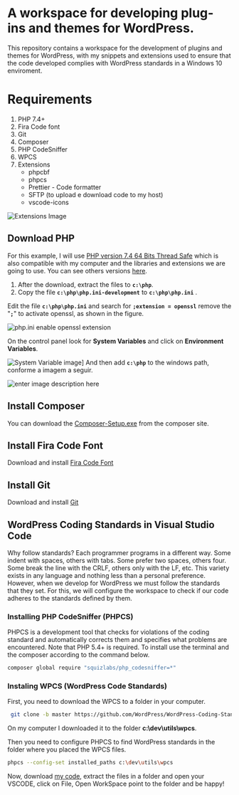 # A workspace for developing plug-ins and themes for WordPress.

This repository contains a workspace for the development of plugins and themes for WordPress, with my snippets and extensions used to ensure that the code developed complies with WordPress standards in a Windows 10 enviroment.


# Requirements
 1. PHP 7.4+
 2. Fira Code font 
 3. Git
 4. Composer  
 5. PHP CodeSniffer 
 6. WPCS  
 7. Extensions 
	 - phpcbf
	 - phpcs
	 - Prettier - Code formatter
	 - SFTP (to upload e download code to my host)
	 - vscode-icons

![Extensions Image](https://github.com/alangustavo/wp_workspace_vscode/raw/main/img/extensions.JPG)

## Download PHP
For this example, I will use [PHP version 7.4 64 Bits Thread Safe](https://windows.php.net/downloads/releases/php-7.4.13-Win32-vc15-x64.zip) which is also compatible with my computer and the libraries and extensions we are going to use. You can see others versions [here](https://windows.php.net/download#php-7.4).
 1. After the download, extract the files to **`c:\php`**.
 2. Copy the file **`c:\php\php.ini-development`** to **`c:\php\php.ini`** .

Edit the file **`c:\php\php.ini`**  and search for  **`;extension = openssl`** remove the "**`;`**" to activate openssl,  as shown in the figure.

![php.ini enable openssl extension](https://raw.githubusercontent.com/alangustavo/wp_workspace_vscode/main/img/php_ini.png)

On the control panel look for **System Variables** and click on **Environment Variables**.

![System Variable image](https://raw.githubusercontent.com/alangustavo/wp_workspace_vscode/main/img/system_variables.png)]
And then add **`c:\php`** to the windows path, conforme a imagem a seguir.

![enter image description here](https://raw.githubusercontent.com/alangustavo/wp_workspace_vscode/main/img/path_php.jpg)

## Install Composer
You can download the [Composer-Setup.exe](https://getcomposer.org/Composer-Setup.exe) from the composer site. 

## Install Fira Code Font
Download and install [Fira Code Font](https://fonts.google.com/specimen/Fira+Code)

## Install Git
Download and install [Git](https://git-scm.com/download/win)

## WordPress Coding Standards in Visual Studio Code
Why follow standards? Each programmer programs in a different way. Some indent with spaces, others with tabs. Some prefer two spaces, others four. Some break the line with the CRLF, others only with the LF, etc. This variety exists in any language and nothing less than a personal preference. However, when we develop for WordPress we must follow the standards that they set. For this, we will configure the workspace to check if our code adheres to the standards defined by them.

### Installing PHP CodeSniffer (PHPCS)
PHPCS is a development tool that checks for violations of the coding standard and automatically corrects them and specifies what problems are encountered. Note that PHP 5.4+ is required. To install use the terminal and the composer according to the command below.

 ```bash
composer global require "squizlabs/php_codesniffer=*"
```
### Instaling WPCS (WordPress Code Standards)
First, you need to download the WPCS to a folder in your computer.
```bash
 git clone -b master https://github.com/WordPress/WordPress-Coding-Standards.git wpcs
```
On my computer I downloaded it to the folder **c:\dev\utils\wpcs**.

Then you need to configure PHPCS to find WordPress standards in the folder where you placed the WPCS files.
```bash
phpcs --config-set installed_paths c:\dev\utils\wpcs
```
Now, download [my code](https://github.com/alangustavo/wp_workspace_vscode/archive/main.zip), extract the files in a folder and open your VSCODE, click on File, Open WorkSpace point to the folder and be happy!